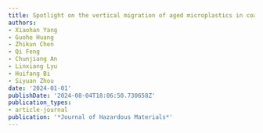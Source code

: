 ```yaml
---
title: Spotlight on the vertical migration of aged microplastics in coastal waters
authors:
- Xiaohan Yang
- Guohe Huang
- Zhikun Chen
- Qi Feng
- Chunjiang An
- Linxiang Lyu
- Huifang Bi
- Siyuan Zhou
date: '2024-01-01'
publishDate: '2024-08-04T18:06:50.730658Z'
publication_types:
- article-journal
publication: '*Journal of Hazardous Materials*'
---
```

